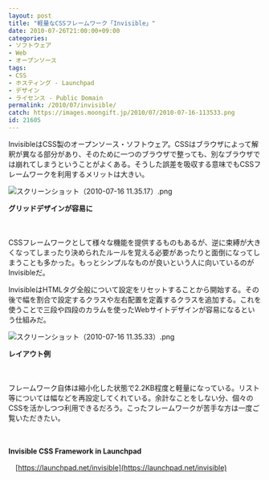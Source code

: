 ```yaml
---
layout: post
title: "軽量なCSSフレームワーク「Invisible」"
date: 2010-07-26T21:00:00+09:00
categories:
- ソフトウェア
- Web
- オープンソース
tags: 
- CSS
- ホスティング - Launchpad
- デザイン
- ライセンス - Public Domain
permalink: /2010/07/invisible/
catch: https://images.moongift.jp/2010/07/2010-07-16-113533.png
id: 21605
---
```

InvisibleはCSS製のオープンソース・ソフトウェア。CSSはブラウザによって解釈が異なる部分があり、そのために一つのブラウザで整っても、別なブラウザでは崩れてしまうということがよくある。そうした誤差を吸収する意味でもCSSフレームワークを利用するメリットは大きい。

  

![スクリーンショット（2010-07-16 11.35.17）.png](https://images.moongift.jp/2010/07/2010-07-16-113517.png)  
  
**グリッドデザインが容易に**

  

　

  

CSSフレームワークとして様々な機能を提供するものもあるが、逆に束縛が大きくなってしまったり決められたルールを覚える必要があったりと面倒になってしまうことも多かった。もっとシンプルなものが良いという人に向いているのがInvisibleだ。

  
<!--more-->

InvisibleはHTMLタグ全般について設定をリセットすることから開始する。その後で幅を割合で設定するクラスや左右配置を定義するクラスを追加する。これを使うことで三段や四段のカラムを使ったWebサイトデザインが容易になるという仕組みだ。

  

![スクリーンショット（2010-07-16 11.35.33）.png](https://images.moongift.jp/2010/07/2010-07-16-113533.png)  
  
**レイアウト例**

  

　

  

フレームワーク自体は縮小化した状態で2.2KB程度と軽量になっている。リスト等については幅などを再設定してくれている。余計なことをしない分、個々のCSSを活かしつつ利用できるだろう。こったフレームワークが苦手な方は一度ご覧いただきたい。

  

　

  

**Invisible CSS Framework in Launchpad**  
  
　[https://launchpad.net/invisible](https://launchpad.net/invisible)

  
